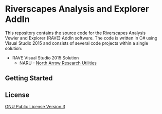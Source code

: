 # Riverscapes Analysis and Explorer AddIn

This repository contains the source code for the Riverscapes Analysis Vewier and Explorer (RAVE) AddIn software. The code is written in C# using Visual Studio 2015 and consists of several code projects within a single solution:

* RAVE Visual Studio 2015 Solution
    * NARU - [North Arrow Research Utilities](https://github.com/NorthArrowResearch/naru)

## Getting Started

## License

[GNU Public License Version 3](https://raw.githubusercontent.com/Riverscapes/gcd/master/LICENSE)